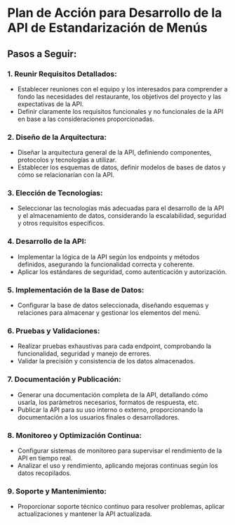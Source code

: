 # Plan de Acción para Desarrollo de la API de Estandarización de Menús

## Pasos a Seguir:

### 1. Reunir Requisitos Detallados:
- Establecer reuniones con el equipo y los interesados para comprender a fondo las necesidades del restaurante, los objetivos del proyecto y las expectativas de la API.
- Definir claramente los requisitos funcionales y no funcionales de la API en base a las consideraciones proporcionadas.

### 2. Diseño de la Arquitectura:
- Diseñar la arquitectura general de la API, definiendo componentes, protocolos y tecnologías a utilizar.
- Establecer los esquemas de datos, definir modelos de bases de datos y cómo se relacionarían con la API.

### 3. Elección de Tecnologías:
- Seleccionar las tecnologías más adecuadas para el desarrollo de la API y el almacenamiento de datos, considerando la escalabilidad, seguridad y otros requisitos específicos.

### 4. Desarrollo de la API:
- Implementar la lógica de la API según los endpoints y métodos definidos, asegurando la funcionalidad correcta y coherente.
- Aplicar los estándares de seguridad, como autenticación y autorización.

### 5. Implementación de la Base de Datos:
- Configurar la base de datos seleccionada, diseñando esquemas y relaciones para almacenar y gestionar los elementos del menú.

### 6. Pruebas y Validaciones:
- Realizar pruebas exhaustivas para cada endpoint, comprobando la funcionalidad, seguridad y manejo de errores.
- Validar la precisión y consistencia de los datos almacenados.

### 7. Documentación y Publicación:
- Generar una documentación completa de la API, detallando cómo usarla, los parámetros necesarios, formatos de respuesta, etc.
- Publicar la API para su uso interno o externo, proporcionando la documentación a los usuarios finales o desarrolladores.

### 8. Monitoreo y Optimización Continua:
- Configurar sistemas de monitoreo para supervisar el rendimiento de la API en tiempo real.
- Analizar el uso y rendimiento, aplicando mejoras continuas según los datos recopilados.

### 9. Soporte y Mantenimiento:
- Proporcionar soporte técnico continuo para resolver problemas, aplicar actualizaciones y mantener la API actualizada.


